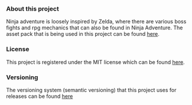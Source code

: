 ### About this project
Ninja adventure is loosely inspired by Zelda, where there are various boss fights and
rpg mechanics that can also be found in Ninja Adventure. The asset pack that is being used
in this project can be found [here](https://pixel-boy.itch.io/ninja-adventure-asset-pack).

### License
This project is registered under the MIT license which can be found [here](https://github.com/JoshuaDRose/Ninja-Adventure/blob/main/LICENSE).

### Versioning
The versioning system (semantic versioning) that this project uses for releases can be found [here](https://semver.org/)
